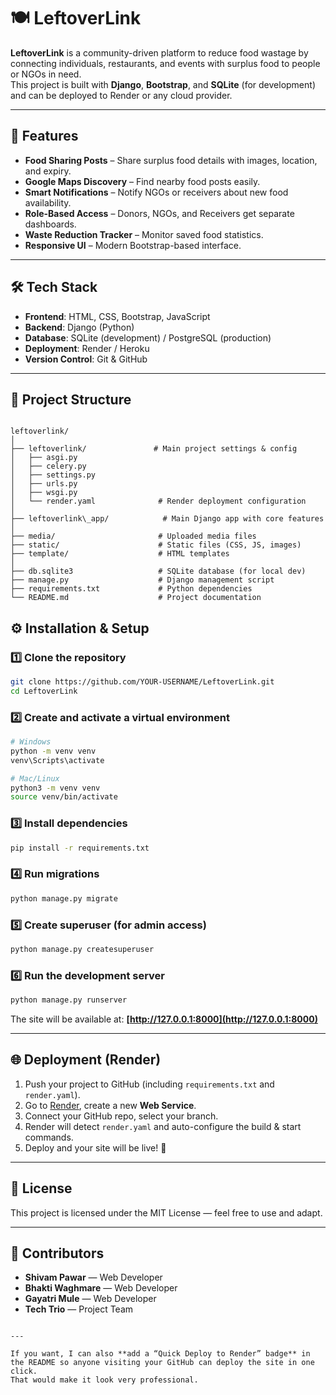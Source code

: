 # 🍽️ LeftoverLink

**LeftoverLink** is a community-driven platform to reduce food wastage by connecting individuals, restaurants, and events with surplus food to people or NGOs in need.  
This project is built with **Django**, **Bootstrap**, and **SQLite** (for development) and can be deployed to Render or any cloud provider.

---

## 📌 Features
- **Food Sharing Posts** – Share surplus food details with images, location, and expiry.
- **Google Maps Discovery** – Find nearby food posts easily.
- **Smart Notifications** – Notify NGOs or receivers about new food availability.
- **Role-Based Access** – Donors, NGOs, and Receivers get separate dashboards.
- **Waste Reduction Tracker** – Monitor saved food statistics.
- **Responsive UI** – Modern Bootstrap-based interface.

---

## 🛠️ Tech Stack
- **Frontend**: HTML, CSS, Bootstrap, JavaScript
- **Backend**: Django (Python)
- **Database**: SQLite (development) / PostgreSQL (production)
- **Deployment**: Render / Heroku
- **Version Control**: Git & GitHub

---

## 📂 Project Structure


```

leftoverlink/
│
├── leftoverlink/               # Main project settings & config
│   ├── asgi.py
│   ├── celery.py
│   ├── settings.py
│   ├── urls.py
│   ├── wsgi.py
│   └── render.yaml              # Render deployment configuration
│
├── leftoverlink\_app/            # Main Django app with core features
│
├── media/                       # Uploaded media files
├── static/                      # Static files (CSS, JS, images)
├── template/                    # HTML templates
│
├── db.sqlite3                   # SQLite database (for local dev)
├── manage.py                    # Django management script
├── requirements.txt             # Python dependencies
└── README.md                    # Project documentation

````


## ⚙️ Installation & Setup

### 1️⃣ Clone the repository
```bash
git clone https://github.com/YOUR-USERNAME/LeftoverLink.git
cd LeftoverLink
````

### 2️⃣ Create and activate a virtual environment

```bash
# Windows
python -m venv venv
venv\Scripts\activate

# Mac/Linux
python3 -m venv venv
source venv/bin/activate
```

### 3️⃣ Install dependencies

```bash
pip install -r requirements.txt
```

### 4️⃣ Run migrations

```bash
python manage.py migrate
```

### 5️⃣ Create superuser (for admin access)

```bash
python manage.py createsuperuser
```

### 6️⃣ Run the development server

```bash
python manage.py runserver
```

The site will be available at: **[http://127.0.0.1:8000](http://127.0.0.1:8000)**

---

## 🌐 Deployment (Render)

1. Push your project to GitHub (including `requirements.txt` and `render.yaml`).
2. Go to [Render](https://render.com/), create a new **Web Service**.
3. Connect your GitHub repo, select your branch.
4. Render will detect `render.yaml` and auto-configure the build & start commands.
5. Deploy and your site will be live! 🎉

---

## 📜 License

This project is licensed under the MIT License — feel free to use and adapt.

---

## 👥 Contributors

* **Shivam Pawar** —  Web Developer
* **Bhakti Waghmare** —  Web Developer
* **Gayatri Mule** —  Web Developer
* **Tech Trio** — Project Team

```

---

If you want, I can also **add a “Quick Deploy to Render” badge** in the README so anyone visiting your GitHub can deploy the site in one click.  
That would make it look very professional.
```
